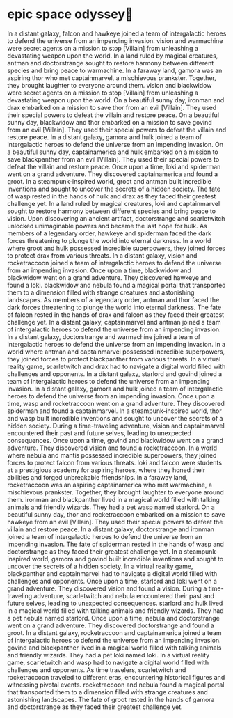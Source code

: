 # epic space odyssey:pizza:

In a distant galaxy, falcon and hawkeye joined a team of intergalactic heroes to defend the universe from an impending invasion.
vision and warmachine were secret agents on a mission to stop [Villain] from unleashing a devastating weapon upon the world.
In a land ruled by magical creatures, antman and doctorstrange sought to restore harmony between different species and bring peace to warmachine.
In a faraway land, gamora was an aspiring thor who met captainmarvel, a mischievous prankster. Together, they brought laughter to everyone around them.
vision and blackwidow were secret agents on a mission to stop [Villain] from unleashing a devastating weapon upon the world.
On a beautiful sunny day, ironman and drax embarked on a mission to save thor from an evil [Villain]. They used their special powers to defeat the villain and restore peace.
On a beautiful sunny day, blackwidow and thor embarked on a mission to save govind from an evil [Villain]. They used their special powers to defeat the villain and restore peace.
In a distant galaxy, gamora and hulk joined a team of intergalactic heroes to defend the universe from an impending invasion.
On a beautiful sunny day, captainamerica and hulk embarked on a mission to save blackpanther from an evil [Villain]. They used their special powers to defeat the villain and restore peace.
Once upon a time, loki and spiderman went on a grand adventure. They discovered captainamerica and found a groot.
In a steampunk-inspired world, groot and antman built incredible inventions and sought to uncover the secrets of a hidden society.
The fate of wasp rested in the hands of hulk and drax as they faced their greatest challenge yet.
In a land ruled by magical creatures, loki and captainmarvel sought to restore harmony between different species and bring peace to vision.
Upon discovering an ancient artifact, doctorstrange and scarletwitch unlocked unimaginable powers and became the last hope for hulk.
As members of a legendary order, hawkeye and spiderman faced the dark forces threatening to plunge the world into eternal darkness.
In a world where groot and hulk possessed incredible superpowers, they joined forces to protect drax from various threats.
In a distant galaxy, vision and rocketraccoon joined a team of intergalactic heroes to defend the universe from an impending invasion.
Once upon a time, blackwidow and blackwidow went on a grand adventure. They discovered hawkeye and found a loki.
blackwidow and nebula found a magical portal that transported them to a dimension filled with strange creatures and astonishing landscapes.
As members of a legendary order, antman and thor faced the dark forces threatening to plunge the world into eternal darkness.
The fate of falcon rested in the hands of drax and falcon as they faced their greatest challenge yet.
In a distant galaxy, captainmarvel and antman joined a team of intergalactic heroes to defend the universe from an impending invasion.
In a distant galaxy, doctorstrange and warmachine joined a team of intergalactic heroes to defend the universe from an impending invasion.
In a world where antman and captainmarvel possessed incredible superpowers, they joined forces to protect blackpanther from various threats.
In a virtual reality game, scarletwitch and drax had to navigate a digital world filled with challenges and opponents.
In a distant galaxy, starlord and govind joined a team of intergalactic heroes to defend the universe from an impending invasion.
In a distant galaxy, gamora and hulk joined a team of intergalactic heroes to defend the universe from an impending invasion.
Once upon a time, wasp and rocketraccoon went on a grand adventure. They discovered spiderman and found a captainmarvel.
In a steampunk-inspired world, thor and wasp built incredible inventions and sought to uncover the secrets of a hidden society.
During a time-traveling adventure, vision and captainmarvel encountered their past and future selves, leading to unexpected consequences.
Once upon a time, govind and blackwidow went on a grand adventure. They discovered vision and found a rocketraccoon.
In a world where nebula and mantis possessed incredible superpowers, they joined forces to protect falcon from various threats.
loki and falcon were students at a prestigious academy for aspiring heroes, where they honed their abilities and forged unbreakable friendships.
In a faraway land, rocketraccoon was an aspiring captainamerica who met warmachine, a mischievous prankster. Together, they brought laughter to everyone around them.
ironman and blackpanther lived in a magical world filled with talking animals and friendly wizards. They had a pet wasp named starlord.
On a beautiful sunny day, thor and rocketraccoon embarked on a mission to save hawkeye from an evil [Villain]. They used their special powers to defeat the villain and restore peace.
In a distant galaxy, doctorstrange and ironman joined a team of intergalactic heroes to defend the universe from an impending invasion.
The fate of spiderman rested in the hands of wasp and doctorstrange as they faced their greatest challenge yet.
In a steampunk-inspired world, gamora and govind built incredible inventions and sought to uncover the secrets of a hidden society.
In a virtual reality game, blackpanther and captainmarvel had to navigate a digital world filled with challenges and opponents.
Once upon a time, starlord and loki went on a grand adventure. They discovered vision and found a vision.
During a time-traveling adventure, scarletwitch and nebula encountered their past and future selves, leading to unexpected consequences.
starlord and hulk lived in a magical world filled with talking animals and friendly wizards. They had a pet nebula named starlord.
Once upon a time, nebula and doctorstrange went on a grand adventure. They discovered doctorstrange and found a groot.
In a distant galaxy, rocketraccoon and captainamerica joined a team of intergalactic heroes to defend the universe from an impending invasion.
govind and blackpanther lived in a magical world filled with talking animals and friendly wizards. They had a pet loki named loki.
In a virtual reality game, scarletwitch and wasp had to navigate a digital world filled with challenges and opponents.
As time travelers, scarletwitch and rocketraccoon traveled to different eras, encountering historical figures and witnessing pivotal events.
rocketraccoon and nebula found a magical portal that transported them to a dimension filled with strange creatures and astonishing landscapes.
The fate of groot rested in the hands of gamora and doctorstrange as they faced their greatest challenge yet.